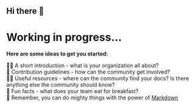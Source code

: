 ## Hi there 👋

# Working in progress...

**Here are some ideas to get you started:**

🙋‍♀️ A short introduction - what is your organization all about?<br />
🌈 Contribution guidelines - how can the community get involved?<br />
👩‍💻 Useful resources - where can the community find your docs? Is there anything else the community should know?<br />
🍿 Fun facts - what does your team eat for breakfast?<br />
🧙 Remember, you can do mighty things with the power of [Markdown](https://docs.github.com/github/writing-on-github/getting-started-with-writing-and-formatting-on-github/basic-writing-and-formatting-syntax)
